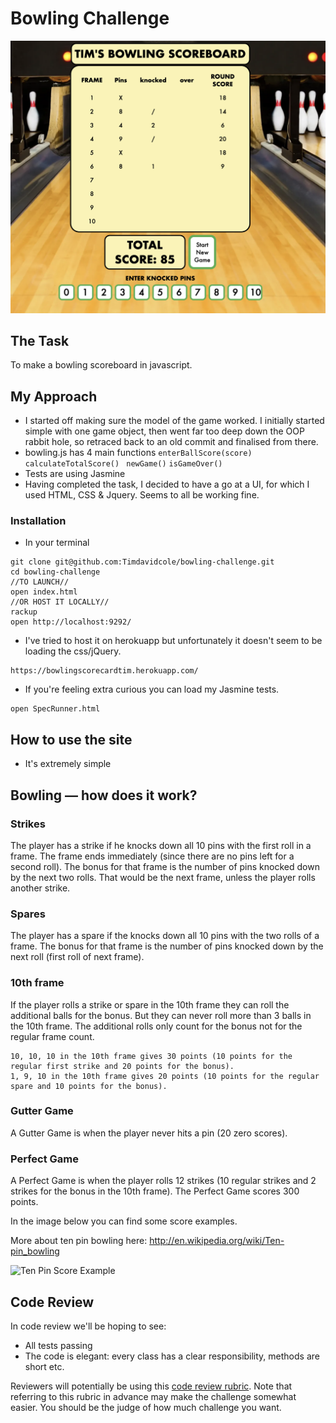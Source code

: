 
Bowling Challenge
=================

![Screenshot](https://github.com/Timdavidcole/bowling-challenge/blob/master/images/bowling-challenge.png)

## The Task

To make a bowling scoreboard in javascript.

## My Approach

- I started off making sure the model of the game worked. I initially started simple with one game object, then went far too deep down the OOP rabbit hole, so retraced back to an old commit and finalised from there.
- bowling.js has 4 main functions ``` enterBallScore(score) ``` 
```calculateTotalScore() ```
```newGame()```
```isGameOver()```
- Tests are using Jasmine
- Having completed the task, I decided to have a go at a UI, for which I used HTML, CSS & Jquery.  Seems to all be working fine.

### Installation

- In your terminal
```
git clone git@github.com:Timdavidcole/bowling-challenge.git
cd bowling-challenge
//TO LAUNCH//
open index.html
//OR HOST IT LOCALLY//
rackup
open http://localhost:9292/
```
- I've tried to host it on herokuapp but unfortunately it doesn't seem to be loading the css/jQuery.
```
https://bowlingscorecardtim.herokuapp.com/
```
- If you're feeling extra curious you can load my Jasmine tests.
```
open SpecRunner.html
```

## How to use the site

- It's extremely simple 

## Bowling — how does it work?

### Strikes

The player has a strike if he knocks down all 10 pins with the first roll in a frame. The frame ends immediately (since there are no pins left for a second roll). The bonus for that frame is the number of pins knocked down by the next two rolls. That would be the next frame, unless the player rolls another strike.

### Spares

The player has a spare if the knocks down all 10 pins with the two rolls of a frame. The bonus for that frame is the number of pins knocked down by the next roll (first roll of next frame).

### 10th frame

If the player rolls a strike or spare in the 10th frame they can roll the additional balls for the bonus. But they can never roll more than 3 balls in the 10th frame. The additional rolls only count for the bonus not for the regular frame count.

    10, 10, 10 in the 10th frame gives 30 points (10 points for the regular first strike and 20 points for the bonus).
    1, 9, 10 in the 10th frame gives 20 points (10 points for the regular spare and 10 points for the bonus).

### Gutter Game

A Gutter Game is when the player never hits a pin (20 zero scores).

### Perfect Game

A Perfect Game is when the player rolls 12 strikes (10 regular strikes and 2 strikes for the bonus in the 10th frame). The Perfect Game scores 300 points.

In the image below you can find some score examples.

More about ten pin bowling here: http://en.wikipedia.org/wiki/Ten-pin_bowling

![Ten Pin Score Example](images/example_ten_pin_scoring.png)

## Code Review

In code review we'll be hoping to see:

* All tests passing
* The code is elegant: every class has a clear responsibility, methods are short etc.

Reviewers will potentially be using this [code review rubric](docs/review.md).  Note that referring to this rubric in advance may make the challenge somewhat easier.  You should be the judge of how much challenge you want.
